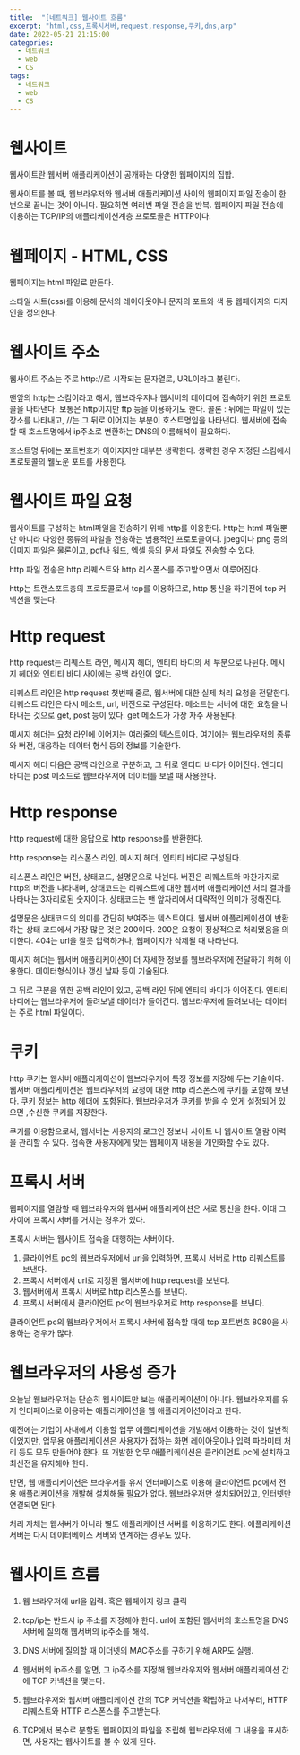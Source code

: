 ```yaml
---
title:  "[네트워크] 웹사이트 흐름"
excerpt: "html,css,프록시서버,request,response,쿠키,dns,arp"
date: 2022-05-21 21:15:00
categories:
  - 네트워크
  - web
  - CS
tags:
  - 네트워크
  - web
  - CS
---
```


# 웹사이트

웹사이트란 웹서버 애플리케이션이 공개하는 다양한 웹페이지의 집합.

웹사이트를 볼 때, 웹브라우저와 웹서버 애플리케이션 사이의 웹페이지 파일 전송이 한번으로 끝나는 것이 아니다. 필요하면 여러번 파일 전송을 반복.
웹페이지 파일 전송에 이용하는 TCP/IP의 애플리케이션계층 프로토콜은 HTTP이다.

# 웹페이지 - HTML, CSS

웹페이지는 html 파일로 만든다.

스타일 시트(css)를 이용해 문서의 레이아웃이나 문자의 포트와 색 등 웹페이지의 디자인을 정의한다.

# 웹사이트 주소

웹사이트 주소는 주로 http://로 시작되는 문자열로, URL이라고 불린다.

맨앞의 http는 스킴이라고 해서, 웹브라우저나 웹서버의 데이터에 접속하기 위한 프로토콜을 나타낸다. 보통은 http이지만 ftp 등을 이용하기도 한다.
콜론 : 뒤에는 파일이 있는 장소를 나타내고, //는 그 뒤로 이어지는 부분이 호스트명임을 나타낸다. 웹서버에 접속할 때 호스트명에서 ip주소로 변환하는 DNS의 이름해석이 필요하다.

호스트명 뒤에는 포트번호가 이어지지만 대부분 생략한다. 생략한 경우 지정된 스킴에서 프로토콜의 웰노운 포트를 사용한다.

# 웹사이트 파일 요청

웹사이트를 구성하는 html파일을 전송하기 위해 http를 이용한다. http는 html 파일뿐만 아니라 다양한 종류의 파일을 전송하는 범용적인 프로토콜이다. jpeg이나 png 등의 이미지 파일은 물론이고, pdf나 워드, 엑셀 등의 문서 파일도 전송할 수 있다.

http 파일 전송은 http 리퀘스트와 http 리스폰스를 주고받으면서 이루어진다.

http는 트랜스포트층의 프로토콜로서 tcp를 이용하므로, http 통신을 하기전에 tcp 커넥션을 맺는다.

# Http request

http request는 리퀘스트 라인, 메시지 헤더, 엔티티 바디의 세 부분으로 나뉜다. 메시지 헤더와 엔티티 바디 사이에는 공백 라인이 없다.

리퀘스트 라인은 http request 첫번째 줄로, 웹서버에 대한 실제 처리 요청을 전달한다. 리퀘스트 라인은 다시 메소드, url, 버전으로 구성된다. 메소드는 서버에 대한 요청을 나타내는 것으로 get, post 등이 있다. get 메소드가 가장 자주 사용된다.

메시지 헤더는 요청 라인에 이어지는 여러줄의 텍스트이다. 여기에는 웹브라우저의 종류와 버전, 대응하는 데이터 형식 등의 정보를 기술한다.

메시지 헤더 다음은 공백 라인으로 구분하고, 그 뒤로 엔티티 바디가 이어진다. 엔티티 바디는 post 메소드로 웹브라우저에 데이터를 보낼 때 사용한다.

# Http response

http request에 대한 응답으로 http response를 반환한다.

http response는 리스폰스 라인, 메시지 헤더, 엔티티 바디로 구성된다.

리스폰스 라인은 버전, 상태코드, 설명문으로 나뉜다. 버전은 리퀘스트와 마찬가지로 http의 버전을 나타내며, 상태코드는 리퀘스트에 대한 웹서버 애플리케이션 처리 결과를 나타내는 3자리로된 숫자이다. 상태코드는 맨 앞자리에서 대략적인 의미가 정해진다.

설명문은 상태코드의 의미를 간단히 보여주는 텍스트이다. 웹서버 애플리케이션이 반환하는 상태 코드에서 가장 많은 것은 200이다. 200은 요청이 정상적으로 처리됐음을 의미한다. 404는 url을 잘못 입력하거나, 웹페이지가 삭제될 때 나타난다.

메시지 헤더는 웹서버 애플리케이션이 더 자세한 정보를 웹브라우저에 전달하기 위해 이용한다. 데이터형식이나 갱신 날짜 등이 기술된다.

그 뒤로 구분을 위한 공백 라인이 있고, 공백 라인 뒤에 엔티티 바디가 이어진다. 엔티티 바디에는 웹브라우저에 돌려보낼 데이터가 들어간다. 웹브라우저에 돌려보내는 데이터는 주로 html 파일이다.

# 쿠키

http 쿠키는 웹서버 애플리케이션이 웹브라우저에 특정 정보를 저장해 두는 기술이다. 웹서버 애플리케이션은 웹브라우저의 요청에 대한 http 리스폰스에 쿠키를 포함해 보낸다. 쿠키 정보는 http 헤더에 포함된다. 웹브라우저가 쿠키를 받을 수 있게 설정되어 있으면 ,수신한 쿠키를 저장한다. 

쿠키를 이용함으로써, 웹서버는 사용자의 로그인 정보나 사이트 내 웹사이트 열람 이력을 관리할 수 있다. 접속한 사용자에게 맞는 웹페이지 내용을 개인화할 수도 있다.

# 프록시 서버

웹페이지를 열람할 때 웹브라우저와 웹서버 애플리케이션은 서로 통신을 한다. 이대 그 사이에 프록시 서버를 거치는 경우가 있다.

프록시 서버는 웹사이트 접속을 대행하는 서버이다.

1. 클라이언트 pc의 웹브라우저에서 url을 입력하면, 프록시 서버로 http 리퀘스트를 보낸다.
2. 프록시 서버에서 url로 지정된 웹서버에 http request를 보낸다.
3. 웹서버에서 프록시 서버로 http 리스폰스를 보낸다.
4. 프록시 서버에서 클라이언트 pc의 웹브라우저로 http response를 보낸다.

클라이언트 pc의 웹브라우저에서 프록시 서버에 접속할 때에 tcp 포트번호 8080을 사용하는 경우가 많다.


# 웹브라우저의 사용성 증가

오늘날 웹브라우저는 단순히 웹사이트만 보는 애플리케이션이 아니다. 웹브라우저를 유저 인터페이스로 이용하는 애플리케이션을 웹 애플리케이션이라고 한다.

예전에는 기업이 사내에서 이용할 업무 애플리케이션을 개발해서 이용하는 것이 일반적이었지만, 업무용 애플리케이션은 사용자가 접하는 화면 레이아웃이나 입력 파라미터 처리 등도 모두 만들어야 한다. 또 개발한 업무 애플리케이션은 클라이언트 pc에 설치하고 최신전을 유지해야 한다.

반면, 웹 애플리케이션은 브라우저를 유저 인터페이스로 이용해 클라이언트 pc에서 전용 애플리케이션을 개발해 설치해둘 필요가 없다. 웹브라우저만 설치되어있고, 인터넷만 연결되면 된다.

처리 자체는 웹서버가 아니라 별도 애플리케이션 서버를 이용하기도 한다. 애플리케이션 서버는 다시 데이터베이스 서버와 연계하는 경우도 있다.

# 웹사이트 흐름

1. 웹 브라우저에 url을 입력. 혹은 웹페이지 링크 클릭

2. tcp/ip는 반드시 ip 주소를 지정해야 한다. url에 포함된 웹서버의 호스트명을 DNS 서버에 질의해 웹서버의 ip주소를 해석. 

3. DNS 서버에 질의할 때 이더넷의 MAC주소를 구하기 위해 ARP도 실행.

4. 웹서버의 ip주소를 알면, 그 ip주소를 지정해 웹브라우저와 웹서버 애플리케이션 간에 TCP 커넥션을 맺는다.

5. 웹브라우저와 웹서버 애플리케이션 간의 TCP 커넥션을 확립하고 나서부터, HTTP 리퀘스트와 HTTP 리스폰스를 주고받는다.

6. TCP에서 복수로 분할된 웹페이지의 파일을 조립해 웹브라우저에 그 내용을 표시하면, 사용자는 웹사이트를 볼 수 있게 된다.